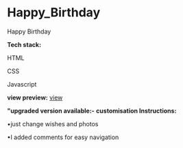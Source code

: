 # Happy_Birthday
Happy Birthday

**Tech stack:** 

HTML

CSS

Javascript 

**view preview:**
[view](https://happybirthdaytrishka.verce.app)

**"upgraded version available:-**
**customisation Instructions:**

•just change wishes and photos 

•I added comments for easy navigation 